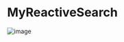 # MyReactiveSearch

![image](https://user-images.githubusercontent.com/75372211/188646995-e11d4e3a-0be2-481a-b411-237f76796fd9.png)
